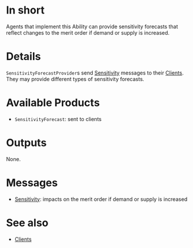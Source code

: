 # In short

Agents that implement this Ability can provide sensitivity forecasts that reflect changes to the merit order if demand or supply is increased.

# Details

`SensitivityForecastProvider`s send [Sensitivity](../Comms/Sensitivity.md) messages to their [Clients](./SensitivityForecastClient.md).
They may provide different types of sensitivity forecasts.

# Available Products

* `SensitivityForecast`: sent to clients

# Outputs

None.

# Messages

* [Sensitivity](../Comms/Sensitivity.md): impacts on the merit order if demand or supply is increased

# See also

* [Clients](./SensitivityForecastClient.md)